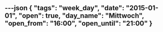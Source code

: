 ---json
{
"tags": "week_day",
  "date": "2015-01-01",
  "open": true,
  "day_name": "Mittwoch",
  "open_from": "16:00",
  "open_until": "21:00"
}
---
